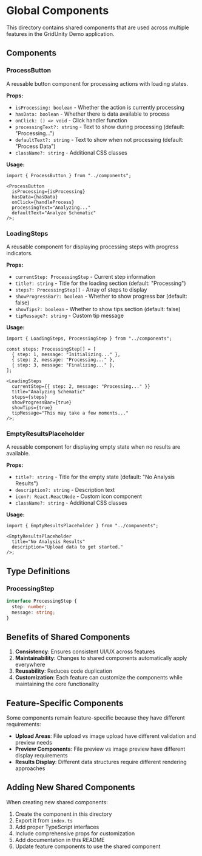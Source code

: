 # Global Components

This directory contains shared components that are used across multiple features in the GridUnity Demo application.

## Components

### ProcessButton

A reusable button component for processing actions with loading states.

**Props:**

- `isProcessing: boolean` - Whether the action is currently processing
- `hasData: boolean` - Whether there is data available to process
- `onClick: () => void` - Click handler function
- `processingText?: string` - Text to show during processing (default: "Processing...")
- `defaultText?: string` - Text to show when not processing (default: "Process Data")
- `className?: string` - Additional CSS classes

**Usage:**

```tsx
import { ProcessButton } from "../components";

<ProcessButton
  isProcessing={isProcessing}
  hasData={hasData}
  onClick={handleProcess}
  processingText="Analyzing..."
  defaultText="Analyze Schematic"
/>;
```

### LoadingSteps

A reusable component for displaying processing steps with progress indicators.

**Props:**

- `currentStep: ProcessingStep` - Current step information
- `title?: string` - Title for the loading section (default: "Processing")
- `steps?: ProcessingStep[]` - Array of steps to display
- `showProgressBar?: boolean` - Whether to show progress bar (default: false)
- `showTips?: boolean` - Whether to show tips section (default: false)
- `tipMessage?: string` - Custom tip message

**Usage:**

```tsx
import { LoadingSteps, ProcessingStep } from "../components";

const steps: ProcessingStep[] = [
  { step: 1, message: "Initializing..." },
  { step: 2, message: "Processing..." },
  { step: 3, message: "Finalizing..." },
];

<LoadingSteps
  currentStep={{ step: 2, message: "Processing..." }}
  title="Analyzing Schematic"
  steps={steps}
  showProgressBar={true}
  showTips={true}
  tipMessage="This may take a few moments..."
/>;
```

### EmptyResultsPlaceholder

A reusable component for displaying empty state when no results are available.

**Props:**

- `title?: string` - Title for the empty state (default: "No Analysis Results")
- `description?: string` - Description text
- `icon?: React.ReactNode` - Custom icon component
- `className?: string` - Additional CSS classes

**Usage:**

```tsx
import { EmptyResultsPlaceholder } from "../components";

<EmptyResultsPlaceholder
  title="No Analysis Results"
  description="Upload data to get started."
/>;
```

## Type Definitions

### ProcessingStep

```typescript
interface ProcessingStep {
  step: number;
  message: string;
}
```

## Benefits of Shared Components

1. **Consistency**: Ensures consistent UI/UX across features
2. **Maintainability**: Changes to shared components automatically apply everywhere
3. **Reusability**: Reduces code duplication
4. **Customization**: Each feature can customize the components while maintaining the core functionality

## Feature-Specific Components

Some components remain feature-specific because they have different requirements:

- **Upload Areas**: File upload vs image upload have different validation and preview needs
- **Preview Components**: File preview vs image preview have different display requirements
- **Results Display**: Different data structures require different rendering approaches

## Adding New Shared Components

When creating new shared components:

1. Create the component in this directory
2. Export it from `index.ts`
3. Add proper TypeScript interfaces
4. Include comprehensive props for customization
5. Add documentation in this README
6. Update feature components to use the shared component
